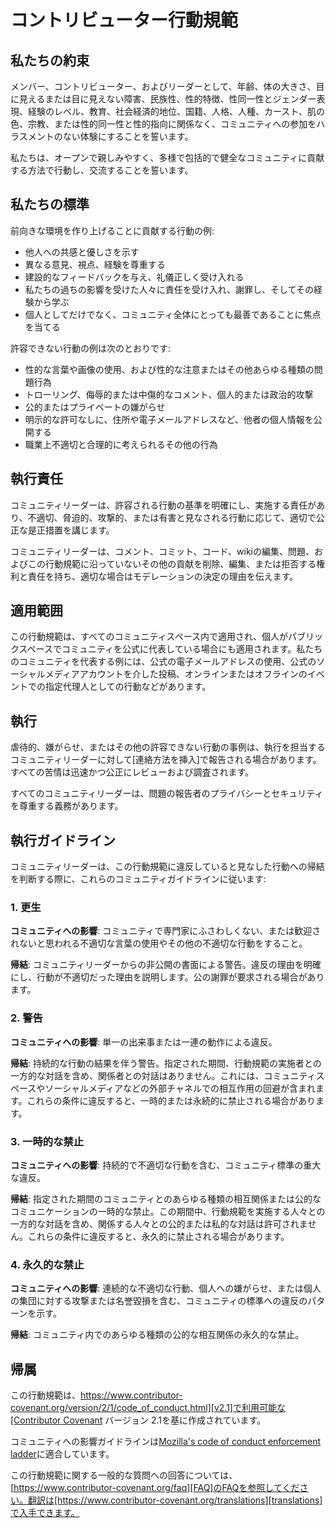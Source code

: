 
# コントリビューター行動規範

## 私たちの約束

メンバー、コントリビューター、およびリーダーとして、年齢、体の大きさ、目に見えるまたは目に見えない障害、民族性、性的特徴、性同一性とジェンダー表現、経験のレベル、教育、社会経済的地位、国籍、人格、人種、カースト、肌の色、宗教、または性的同一性と性的指向に関係なく、コミュニティへの参加をハラスメントのない体験にすることを誓います。

私たちは、オープンで親しみやすく、多様で包括的で健全なコミュニティに貢献する方法で行動し、交流することを誓います。

## 私たちの標準

前向きな環境を作り上げることに貢献する行動の例:

* 他人への共感と優しさを示す
* 異なる意見、視点、経験を尊重する
* 建設的なフィードバックを与え、礼儀正しく受け入れる
* 私たちの過ちの影響を受けた人々に責任を受け入れ、謝罪し、そしてその経験から学ぶ
* 個人としてだけでなく、コミュニティ全体にとっても最善であることに焦点を当てる

許容できない行動の例は次のとおりです:

* 性的な言葉や画像の使用、および性的な注意またはその他あらゆる種類の問題行為
* トローリング、侮辱的または中傷的なコメント、個人的または政治的攻撃
* 公的またはプライベートの嫌がらせ
* 明示的な許可なしに、住所や電子メールアドレスなど、他者の個人情報を公開する
* 職業上不適切と合理的に考えられるその他の行為

## 執行責任

コミュニティリーダーは、許容される行動の基準を明確にし、実施する責任があり、不適切、脅迫的、攻撃的、または有害と見なされる行動に応じて、適切で公正な是正措置を講じます。

コミュニティリーダーは、コメント、コミット、コード、wikiの編集、問題、およびこの行動規範に沿っていないその他の貢献を削除、編集、または拒否する権利と責任を持ち、適切な場合はモデレーションの決定の理由を伝えます。

## 適用範囲

この行動規範は、すべてのコミュニティスペース内で適用され、個人がパブリックスペースでコミュニティを公式に代表している場合にも適用されます。私たちのコミュニティを代表する例には、公式の電子メールアドレスの使用、公式のソーシャルメディアアカウントを介した投稿、オンラインまたはオフラインのイベントでの指定代理人としての行動などがあります。

## 執行

虐待的、嫌がらせ、またはその他の許容できない行動の事例は、執行を担当するコミュニティリーダーに対して[連絡方法を挿入]で報告される場合があります。すべての苦情は迅速かつ公正にレビューおよび調査されます。

すべてのコミュニティリーダーは、問題の報告者のプライバシーとセキュリティを尊重する義務があります。

## 執行ガイドライン

コミュニティリーダーは、この行動規範に違反していると見なした行動への帰結を判断する際に、これらのコミュニティガイドラインに従います:

### 1. 更生

**コミュニティへの影響**: コミュニティで専門家にふさわしくない、または歓迎されないと思われる不適切な言葉の使用やその他の不適切な行動をすること。

**帰結**: コミュニティリーダーからの非公開の書面による警告。違反の理由を明確にし、行動が不適切だった理由を説明します。公の謝罪が要求される場合があります。

### 2. 警告

**コミュニティへの影響**: 単一の出来事または一連の動作による違反。

**帰結**: 持続的な行動の結果を伴う警告。指定された期間、行動規範の実施者との一方的な対話を含め、関係者との対話はありません。これには、コミュニティスペースやソーシャルメディアなどの外部チャネルでの相互作用の回避が含まれます。これらの条件に違反すると、一時的または永続的に禁止される場合があります。

### 3. 一時的な禁止

**コミュニティへの影響**: 持続的で不適切な行動を含む、コミュニティ標準の重大な違反。

**帰結**: 指定された期間のコミュニティとのあらゆる種類の相互関係または公的なコミュニケーションの一時的な禁止。この期間中、行動規範を実施する人々との一方的な対話を含め、関係する人々との公的または私的な対話は許可されません。これらの条件に違反すると、永久的に禁止される場合があります。

### 4. 永久的な禁止

**コミュニティへの影響**: 連続的な不適切な行動、個人への嫌がらせ、または個人の集団に対する攻撃または名誉毀損を含む、コミュニティの標準への違反のパターンを示す。

**帰結**: コミュニティ内でのあらゆる種類の公的な相互関係の永久的な禁止。

## 帰属

この行動規範は、[https://www.contributor-covenant.org/version/2/1/code_of_conduct.html][v2.1]で利用可能な[Contributor Covenant][homepage] バージョン 2.1を基に作成されています。

コミュニティへの影響ガイドラインは[Mozilla's code of conduct enforcement ladder][Mozilla CoC]に適合しています。

この行動規範に関する一般的な質問への回答については、[https://www.contributor-covenant.org/faq][FAQ]のFAQを参照してください。翻訳は[https://www.contributor-covenant.org/translations][translations]で入手できます。

[homepage]: https://www.contributor-covenant.org
[v2.1]: https://www.contributor-covenant.org/version/2/1/code_of_conduct.html
[Mozilla CoC]: https://github.com/mozilla/diversity
[FAQ]: https://www.contributor-covenant.org/faq
[translations]: https://www.contributor-covenant.org/translations

